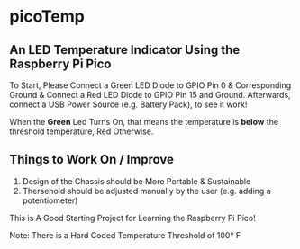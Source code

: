 # picoTemp
## An LED Temperature Indicator Using the Raspberry Pi Pico
To Start, Please Connect a Green LED Diode to GPIO Pin 0 & Corresponding Ground & Connect a Red LED Diode to GPIO Pin 15 and Ground. Afterwards, connect a USB Power Source (e.g. Battery Pack), to see it work!

When the **Green** Led Turns On, that means the temperature is **below** the threshold temperature, Red Otherwise.
## Things to Work On / Improve
1. Design of the Chassis should be More Portable & Sustainable
2. Thersehold should be adjusted manually by the user (e.g. adding a potentiometer)

This is A Good Starting Project for Learning the Raspberry Pi Pico!

Note: There is a Hard Coded Temperature Threshold of 100° F
 
